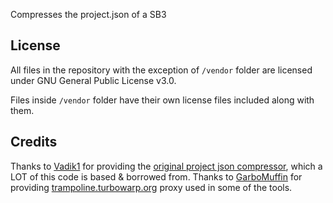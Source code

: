 Compresses the project.json of a SB3

## License

All files in the repository with the exception of `/vendor` folder are licensed under GNU General Public License v3.0.

Files inside `/vendor` folder have their own license files included along with them.

## Credits

Thanks to [Vadik1](https://github.com/Xeltalliv) for providing the [original project json compressor](https://github.com/Xeltalliv/ScratchTools/tree/main/ProjectJsonMinimizerNew), which a LOT of this code is based & borrowed from.
Thanks to [GarboMuffin](https://github.com/GarboMuffin) for providing [trampoline.turbowarp.org](https://trampoline.turbowarp.org/) proxy used in some of the tools.